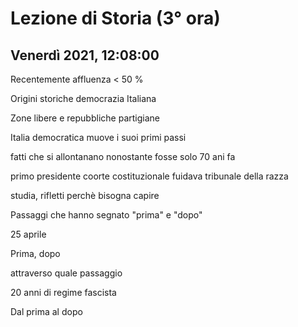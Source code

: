 #  Lezione di Storia (3° ora)
## Venerdì 2021, 12:08:00


Recentemente affluenza < 50 %


Origini storiche democrazia
Italiana


Zone libere e repubbliche partigiane

Italia democratica muove i suoi primi passi


fatti che si allontanano nonostante fosse solo 70 ani fa


primo presidente coorte costituzionale fuidava tribunale della razza


studia, rifletti perchè bisogna capire

Passaggi che hanno segnato "prima" e "dopo"

25 aprile

Prima, dopo

attraverso quale passaggio

20 anni di regime fascista



Dal prima al dopo
<!--stackedit_data:
eyJoaXN0b3J5IjpbLTExNDA2MTczNjMsMTQwMzIyMTgyMiwtOD
k4MjQ4NDgyLDE5MjY0ODE0MDUsLTE4MjIzMjkwMjBdfQ==
-->